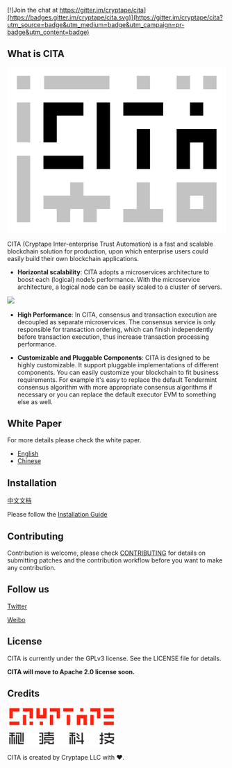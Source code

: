 [![Join the chat at https://gitter.im/cryptape/cita](https://badges.gitter.im/cryptape/cita.svg)](https://gitter.im/cryptape/cita?utm_source=badge&utm_medium=badge&utm_campaign=pr-badge&utm_content=badge)

## What is CITA
![](https://github.com/cryptape/assets/blob/master/CITA-logo.png?raw=true)

CITA (Cryptape Inter-enterprise Trust Automation) is a fast and scalable blockchain solution for production, upon which enterprise users could easily build their own blockchain applications.

- **Horizontal scalability**: CITA adopts a microservices architecture to boost each (logical) node’s performance.
With the microservice architecture, a logical node can be easily scaled to a cluster of servers.

![](https://github.com/cryptape/cita-whitepaper/blob/master/en/architecture.png?raw=true)

- **High Performance**: In CITA, consensus and transaction execution are decoupled as separate microservices. The consensus service is only responsible for transaction ordering, which can finish independently before transaction execution, thus increase transaction processing performance.

- **Customizable and Pluggable Components**: CITA is designed to be highly customizable. It support pluggable implementations of different components. You can easily customize your blockchain to fit business requirements. For example it's easy to replace the default Tendermint consensus algorithm with more appropriate consensus algorithms if necessary or you can replace the default executor EVM to something else as well.

## White Paper

For more details please check the white paper.

- [English](https://github.com/cryptape/cita-whitepaper/blob/master/en/technical-whitepaper.md)
- [Chinese](https://github.com/cryptape/cita-whitepaper/blob/master/zh/technical-whitepaper.md)

## Installation

[中文文档](http://cita.readthedocs.io/zh_CN/latest/)

Please follow the [Installation Guide](https://github.com/cryptape/cita/wiki/Installation)

## Contributing
Contribution is welcome, please check [CONTRIBUTING]() for details on submitting patches and the contribution workflow before you want to make any contribution.

## Follow us

[Twitter](https://twitter.com/Cryptape)

[Weibo](http://weibo.com/u/6307204864)


## License

CITA is currently under the GPLv3 license. See the LICENSE file for details.

**CITA will move to Apache 2.0 license soon.**

## Credits

<img src="https://github.com/cryptape/assets/blob/master/cryptape-logo-transparency.png?raw=true" width="250">

CITA is created by Cryptape LLC with :heart:.
